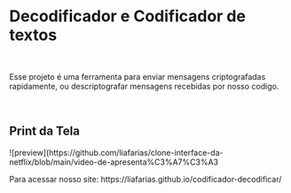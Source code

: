 <h1>Decodificador e Codificador de textos</h1>
<br>
<p> Esse projeto é uma ferramenta para enviar mensagens criptografadas rapidamente, ou descriptografar mensagens recebidas por nosso codigo.</p>
<br>
<h2>Print da Tela</h2>
![preview](https://github.com/liafarias/clone-interface-da-netflix/blob/main/video-de-apresenta%C3%A7%C3%A3

<br>

<p>Para acessar nosso site: https://liafarias.github.io/codificador-decodificar/ </p>
